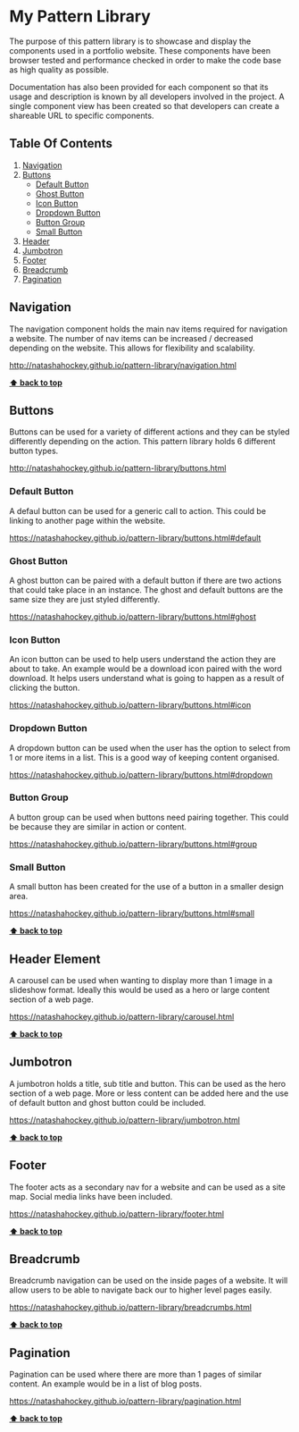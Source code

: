 # My Pattern Library

The purpose of this pattern library is to showcase and display the components used in a portfolio website. These components have been browser tested and performance checked in order to make the code base as high quality as possible.

Documentation has also been provided for each component so that its usage and description is known by all developers involved in the project. A single component view has been created so that developers can create a shareable URL to specific components.


## Table Of Contents

  1. [Navigation](#navigation)
  1. [Buttons](#buttons)
     * [Default Button](#default-button)
     * [Ghost Button](#ghost-button)
     * [Icon Button](#icon-button)
     * [Dropdown Button](#dropdown-button)
     * [Button Group](#button-group)
     * [Small Button](#small-button)
  1. [Header](#header)
  1. [Jumbotron](#jumbotron)
  1. [Footer](#footer)
  1. [Breadcrumb](#breadcrumb)
  1. [Pagination](#pagination)


## Navigation

The navigation component holds the main nav items required for navigation a website. The number of nav items can be increased / decreased depending on the website. This allows for flexibility and scalability.

http://natashahockey.github.io/pattern-library/navigation.html

**[⬆ back to top](#table-of-contents)**

## Buttons

Buttons can be used for a variety of different actions and they can be styled differently depending on the action. This pattern library holds 6 different button types.

http://natashahockey.github.io/pattern-library/buttons.html

### Default Button

A defaul button can be used for a generic call to action. This could be linking to another page within the website.

https://natashahockey.github.io/pattern-library/buttons.html#default

### Ghost Button

A ghost button can be paired with a default button if there are two actions that could take place in an instance. The ghost and default buttons are the same size they are just styled differently.

https://natashahockey.github.io/pattern-library/buttons.html#ghost

### Icon Button

An icon button can be used to help users understand the action they are about to take. An example would be a download icon paired with the word download. It helps users understand what is going to happen as a result of clicking the button.

https://natashahockey.github.io/pattern-library/buttons.html#icon

### Dropdown Button

A dropdown button can be used when the user has the option to select from 1 or more items in a list. This is a good way of keeping content organised.

https://natashahockey.github.io/pattern-library/buttons.html#dropdown
  
### Button Group

A button group can be used when buttons need pairing together. This could be because they are similar in action or content.

https://natashahockey.github.io/pattern-library/buttons.html#group

### Small Button

A small button has been created for the use of a button in a smaller design area.

https://natashahockey.github.io/pattern-library/buttons.html#small
  
**[⬆ back to top](#table-of-contents)**

## Header Element

A carousel can be used when wanting to display more than 1 image in a slideshow format. Ideally this would be used as a hero or large content section of a web page.

https://natashahockey.github.io/pattern-library/carousel.html

**[⬆ back to top](#table-of-contents)**

## Jumbotron

A jumbotron holds a title, sub title and button. This can be used as the hero section of a web page. More or less content can be added here and the use of default button and ghost button could be included.

https://natashahockey.github.io/pattern-library/jumbotron.html


**[⬆ back to top](#table-of-contents)**

## Footer

The footer acts as a secondary nav for a website and can be used as a site map. Social media links have been included.

https://natashahockey.github.io/pattern-library/footer.html
  
**[⬆ back to top](#table-of-contents)**

## Breadcrumb

Breadcrumb navigation can be used on the inside pages of a website. It will allow users to be able to navigate back our to higher level pages easily.

https://natashahockey.github.io/pattern-library/breadcrumbs.html
  
**[⬆ back to top](#table-of-contents)**

## Pagination

Pagination can be used where there are more than 1 pages of similar content. An example would be in a list of blog posts.

https://natashahockey.github.io/pattern-library/pagination.html
  
**[⬆ back to top](#table-of-contents)**
